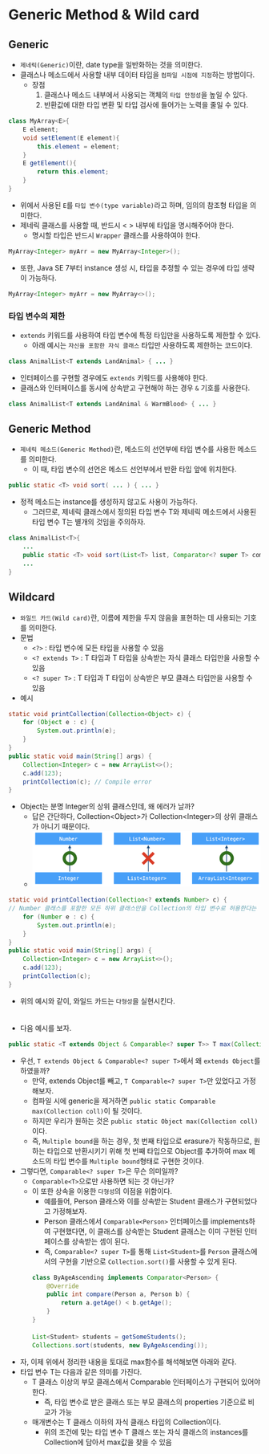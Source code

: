 # Generic Method & Wild card

## Generic
- `제네릭(Generic)`이란, date type을 일반화하는 것을 의미한다.
- 클래스나 메소드에서 사용할 내부 데이터 타입을 `컴파일 시점에 지정`하는 방법이다.
    - 장점
        1. 클래스나 메소드 내부에서 사용되는 객체의 `타입 안정성`을 높일 수 있다.
        2. 반환값에 대한 타입 변환 및 타입 검사에 들어가는 노력을 줄일 수 있다.
```java
class MyArray<E>{
    E element;
    void setElement(E element){
        this.element = element;
    }
    E getElement(){
        return this.element;
    }
}
```
- 위에서 사용된 `E`를 `타입 변수(type variable)`라고 하며, 임의의 참조형 타입을 의미한다.
- 제네릭 클래스를 사용할 때, 반드시 < > 내부에 타입을 명시해주어야 한다.
    - 명시할 타입은 반드시 `Wrapper` 클래스를 사용하여야 한다.
```java
MyArray<Integer> myArr = new MyArray<Integer>();
```
- 또한, Java SE 7부터 instance 생성 시, 타입을 추정할 수 있는 경우에 타입 생략이 가능하다.
```java
MyArray<Integer> myArr = new MyArray<>();
```

### 타입 변수의 제한
- `extends` 키워드를 사용하여 타입 변수에 특정 타입만을 사용하도록 제한할 수 있다.
    - 아래 예시는 `자신을 포함한 자식 클래스` 타입만 사용하도록 제한하는 코드이다.
```java
class AnimalList<T extends LandAnimal> { ... }
```
- 인터페이스를 구현할 경우에도 `extends` 키워드를 사용해야 한다.
- 클래스와 인터페이스를 동시에 상속받고 구현해야 하는 경우 `&` 기호를 사용한다.
```java
class AnimalList<T extends LandAnimal & WarmBlood> { ... }
```

## Generic Method
- `제네릭 메소드(Generic Method)`란, 메소드의 선언부에 타입 변수를 사용한 메소드를 의미한다.
    - 이 때, 타입 변수의 선언은 메소드 선언부에서 반환 타입 앞에 위치한다.
```java
public static <T> void sort( ... ) { ... }
```
- 정적 메소드는 instance를 생성하지 않고도 사용이 가능하다.
    - 그러므로, 제네릭 클래스에서 정의된 타입 변수 T와 제네릭 메소드에서 사용된 타입 변수 T는 별개의 것임을 주의하자.
```java
class AnimalList<T>{
    ...
    public static <T> void sort(List<T> list, Comparator<? super T> comp) { ... }
    ...
}
```

## Wildcard
- `와일드 카드(Wild card)`란, 이름에 제한을 두지 않음을 표현하는 데 사용되는 기호를 의미한다.
- 문법
    - `<?>` : 타입 변수에 모든 타입을 사용할 수 있음
    - `<? extends T>` : T 타입과 T 타입을 상속받는 자식 클래스 타입만을 사용할 수 있음
    - `<? super T>` : T 타입과 T 타입이 상속받은 부모 클래스 타입만을 사용할 수 있음
- 예시
```java
static void printCollection(Collection<Object> c) {
    for (Object e : c) {
        System.out.println(e);
    }
}
public static void main(String[] args) {
    Collection<Integer> c = new ArrayList<>();
    c.add(123);
    printCollection(c); // Compile error
}
```
- Object는 분명 Integer의 상위 클래스인데, 왜 에러가 날까?
    - 답은 간단하다, Collection\<Object>가 Collection\<Integer>의 상위 클래스가 아니기 때문이다.
    - ![](imgs/1.PNG)
```java
static void printCollection(Collection<? extends Number> c) { 
// Number 클래스를 포함한 모든 하위 클래스만을 Collection의 타입 변수로 허용한다는 의미
    for (Number e : c) {
        System.out.println(e);
    }
}
public static void main(String[] args) {
    Collection<Integer> c = new ArrayList<>();
    c.add(123);
    printCollection(c);
}
```
- 위의 예시와 같이, 와일드 카드는 `다형성`을 실현시킨다.<br><br><br>
- 다음 예시를 보자.
```java
public static <T extends Object & Comparable<? super T>> T max(Collection<? extends T> coll)
```
- 우선, `T extends Object & Comparable<? super T>`에서 왜 `extends Object`를 하였을까?
    - 만약, extends Object를 빼고, `T Comparable<? super T>`만 있었다고 가정해보자.
    - 컴파일 시에 generic을 제거하면 `public static Comparable max(Collection coll)`이 될 것이다.
    - 하지만 우리가 원하는 것은 `public static Object max(Collection coll)`이다.
    - 즉, `Multiple bound`을 하는 경우, 첫 번째 타입으로 erasure가 작동하므로, 원하는 타입으로 반환시키기 위해 첫 번째 타입으로 Object를 추가하여 max 메소드의 타입 변수를 `Multiple bound`형태로 구현한 것이다.
- 그렇다면, `Comparable<? super T>`은 무슨 의미일까?
    - `Comparable<T>`으로만 사용하면 되는 것 아닌가?
    - 이 또한 상속을 이용한 `다형성`의 이점을 위함이다.
        - 예를들어, Person 클래스와 이를 상속받는 Student 클래스가 구현되었다고 가정해보자.
        - Person 클래스에서 `Comparable<Person>` 인터페이스를 implements하여 구현했다면, 이 클래스를 상속받는 Student 클래스는 이미 구현된 인터페이스를 상속받는 셈이 된다.
        - 즉, `Comparable<? super T>`를 통해 `List<Student>`를 `Person` 클래스에서의 구현을 기반으로 `Collection.sort()`를 사용할 수 있게 된다.
        ```java
        class ByAgeAscending implements Comparator<Person> {
            @Override 
            public int compare(Person a, Person b) {
                return a.getAge() < b.getAge();
            }
        }

        List<Student> students = getSomeStudents();
        Collections.sort(students, new ByAgeAscending());
        ```
- 자, 이제 위에서 정리한 내용을 토대로 max함수를 해석해보면 아래와 같다.
- 타입 변수 T는 다음과 같은 의미를 가진다.
    - T 클래스 이상의 부모 클래스에서 Comparable 인터페이스가 구현되어 있어야 한다.
        - 즉, 타입 변수로 받은 클래스 또는 부모 클래스의 properties 기준으로 비교가 가능
    - 매개변수는 T 클래스 이하의 자식 클래스 타입의 Collection이다.
        - 위의 조건에 맞는 타입 변수 T 클래스 또는 자식 클래스의 instances를 Collection에 담아서 max값을 찾을 수 있음